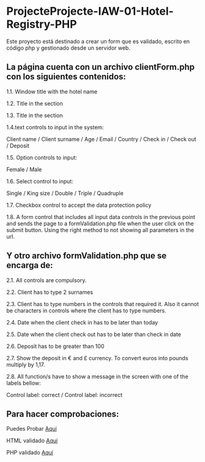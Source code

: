 # ProjecteProjecte-IAW-01-Hotel-Registry-PHP

Este proyecto está destinado a crear un form que es validado, escrito en código php y gestionado desde un servidor web.

## La página cuenta con un archivo clientForm.php con los siguientes contenidos:

1.1. Window title with the hotel name

1.2. Title in the <head> section

1.3. Title in the <body> section

1.4.text controls to input in the system:

Client name / Client surname / Age / Email / Country / Check in / Check out / Deposit

1.5. Option controls to input:

Female / Male

1.6. Select control to input:

Single / King size / Double / Triple / Quadruple

1.7. Checkbox control to accept the data protection policy

1.8. A form control that includes all input data controls in the previous point and sends the page to a formValidation.php file when the user click on the submit button. Using the right method to not showing all parameters in the url.

## Y otro archivo formValidation.php que se encarga de:

2.1. All controls are compulsory. 

2.2. Client has to type 2 surnames 

2.3. Client has to type numbers in the controls that required it. Also it cannot be characters in controls where the client has to type numbers.

2.4. Date when the client check in has to be later than today

2.5. Date when the client check out has to be later than check in date

2.6. Deposit has to be greater than 100

2.7. Show the deposit in € and £ currency. To convert euros into pounds multiply by 1,17.

2.8. All function/s have to show a message in the screen with one of the labels bellow:

Control label: correct / Control label: incorrect

## Para hacer comprobaciones:

Puedes Probar [Aquí](https://rawgit.com/)

HTML validado [Aquí](https://validator.w3.org)

PHP validado [Aquí](https://phpcodechecker.com/)
